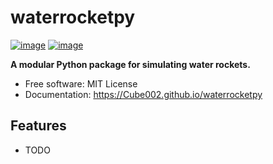 # waterrocketpy


[![image](https://img.shields.io/pypi/v/waterrocketpy.svg)](https://pypi.python.org/pypi/waterrocketpy)
[![image](https://img.shields.io/conda/vn/conda-forge/waterrocketpy.svg)](https://anaconda.org/conda-forge/waterrocketpy)


**A modular Python package for simulating water rockets.**


-   Free software: MIT License
-   Documentation: https://Cube002.github.io/waterrocketpy
    

## Features

-   TODO

